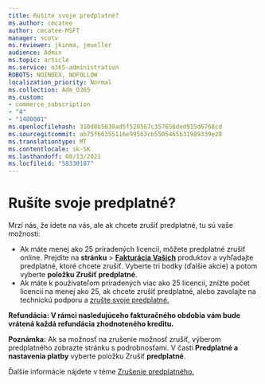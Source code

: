```yaml
---
title: Rušíte svoje predplatné?
ms.author: cmcatee
author: cmcatee-MSFT
manager: scotv
ms.reviewer: jkinma, jmueller
audience: Admin
ms.topic: article
ms.service: o365-administration
ROBOTS: NOINDEX, NOFOLLOW
localization_priority: Normal
ms.collection: Adm_O365
ms.custom:
- commerce_subscription
- "4"
- "1400001"
ms.openlocfilehash: 310d8b5630ad5f520567c357656ded915d6768cd
ms.sourcegitcommit: ab75f66355116e995b3cb5505465b31989339e28
ms.translationtype: MT
ms.contentlocale: sk-SK
ms.lasthandoff: 08/13/2021
ms.locfileid: "58330187"
---
```

# <a name="canceling-your-subscription"></a>Rušíte svoje predplatné?

Mrzí nás, že idete na vás, ale ak chcete zrušiť predplatné, tu sú vaše možnosti:
  
- Ak máte menej ako 25 priradených licencií, môžete predplatné zrušiť online. Prejdite na **stránku** \> **[Fakturácia Vašich](https://go.microsoft.com/fwlink/p/?linkid=842054)** produktov a vyhľadajte predplatné, ktoré chcete zrušiť. Vyberte tri bodky (ďalšie akcie) a potom vyberte **položku Zrušiť predplatné**.
- Ak máte k používateľom priradených viac ako 25 licencií, znížte počet licencií na menej ako 25, ak chcete zrušiť predplatné, alebo zavolajte na technickú podporu a [zrušte svoje predplatné.](https://docs.microsoft.com/microsoft-365/business-video/get-help-support)
  
**Refundácia: V rámci nasledujúceho fakturačného obdobia vám bude vrátená každá refundácia zhodnoteného kreditu.**

**Poznámka:** Ak sa možnosť na zrušenie možnosť zrušiť, výberom predplatného zobrazte stránku s podrobnosťami. V časti **Predplatné a nastavenia platby** vyberte položku Zrušiť **predplatné**.

Ďalšie informácie nájdete v téme [Zrušenie predplatného.](https://docs.microsoft.com/microsoft-365/commerce/subscriptions/cancel-your-subscription)
